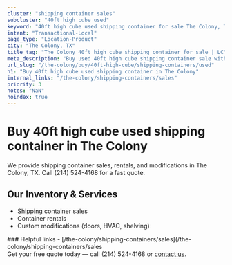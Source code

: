 ```yaml
---
cluster: "shipping container sales"
subcluster: "40ft high cube used"
keyword: "40ft high cube used shipping container for sale The Colony, TX"
intent: "Transactional-Local"
page_type: "Location-Product"
city: "The Colony, TX"
title_tag: "The Colony 40ft high cube shipping container for sale | LC"
meta_description: "Buy used 40ft high cube shipping container sale with local delivery in The Colony, TX. LC Container — local Since 2003. Request a fast quote today."
url_slug: "/the-colony/buy/40ft-high-cube/shipping-containers/used"
h1: "Buy 40ft high cube used shipping container in The Colony"
internal_links: "/the-colony/shipping-containers/sales"
priority: 3
notes: "NaN"
noindex: true
---
```


# Buy 40ft high cube used shipping container in The Colony

We provide shipping container sales, rentals, and modifications in The Colony, TX. Call (214) 524-4168 for a fast quote.

## Our Inventory & Services
- Shipping container sales
- Container rentals
- Custom modifications (doors, HVAC, shelving)

<div data-section="internal-links">
### Helpful links
- [/the-colony/shipping-containers/sales](/the-colony/shipping-containers/sales
</div>

<div data-section="cta">
Get your free quote today — call (214) 524-4168 or <a href="/contact">contact us</a>.
</div>

<script type="application/ld+json">{"@context":"https://schema.org","@type":"FAQPage","mainEntity":[{"@type":"Question","name":"How much does delivery cost in The Colony, TX?","acceptedAnswer":{"@type":"Answer","text":"Delivery costs vary by distance and container size. Most deliveries in The Colony, TX range from $150-$300. Call (214) 524-4168 for an exact quote based on your specific location."}},{"@type":"Question","name":"Do you offer financing or payment plans?","acceptedAnswer":{"@type":"Answer","text":"We accept major credit cards, checks, and can discuss commercial terms for bulk purchases. Call (214) 524-4168 to discuss options."}},{"@type":"Question","name":"Can you customize containers in The Colony, TX?","acceptedAnswer":{"@type":"Answer","text":"Yes — we perform modifications like doors, HVAC, insulation, and shelving. Request a custom quote at (214) 524-4168 or via our contact form."}}]}</script>
